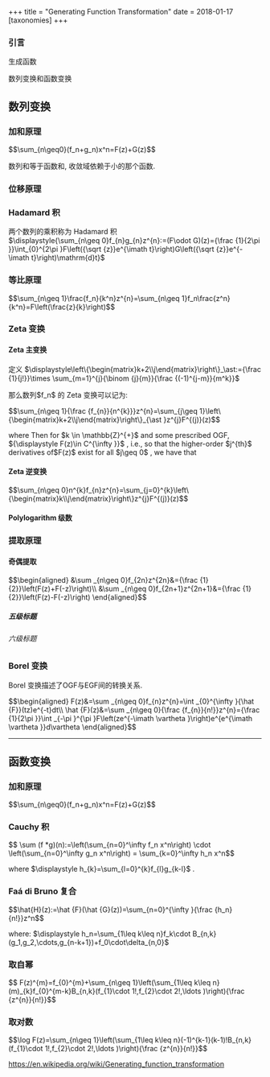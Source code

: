 +++
title = "Generating Function Transformation"
date = 2018-01-17
[taxonomies]
+++

<h3>引言</h3><p>生成函数</p><p>数列变换和函数变换</p>

<!-- more -->

<h2>数列变换</h2><h3>加和原理</h3><p class="math">$$\sum_{n\geq0}(f_n+g_n)x^n=F(z)+G(z)$$</p> <p>数列和等于函数和, 收敛域依赖于小的那个函数.</p><h3>位移原理</h3><h3>Hadamard 积</h3><p>两个数列的乘积称为 Hadamard 积</br><span class="math">$\displaystyle{\sum_{n\geq 0}f_{n}g_{n}z^{n}:=(F\odot G)(z)={\frac {1}{2\pi }}\int_{0}^{2\pi }F\left({\sqrt {z}}e^{\imath t}\right)G\left({\sqrt {z}}e^{-\imath t}\right)\mathrm{d}t}$</span> </p><h3>等比原理</h3><p class="math">$$\sum_{n\geq 1}\frac{f_n}{k^n}z^{n}=\sum_{n\geq 1}f_n\frac{z^n}{k^n}=F\left(\frac{z}{k}\right)$$</p> <h3>Zeta 变换</h3><h4>Zeta 主变换</h4><p>定义 <span class="math">$\displaystyle\left\{\begin{matrix}k+2\\j\end{matrix}\right\}_\ast:={\frac {1}{j!}}\times \sum_{m=1}^{j}{\binom {j}{m}}{\frac {(-1)^{j-m}}{m^k}}$</span> </p><p>那么数列<span class="math">$f_n$</span> 的 Zeta 变换可以记为:</p><p class="math">$$\sum_{n\geq 1}{\frac {f_{n}}{n^{k}}}z^{n}=\sum_{j\geq 1}\left\{\begin{matrix}k+2\\j\end{matrix}\right\}_{\ast }z^{j}F^{(j)}(z)$$</p> <p>where Then for <span class="math">$k \in \mathbb{Z}^{+}$</span>  and some prescribed OGF, <span class="math">${\displaystyle F(z)\in C^{\infty }}$</span> , i.e., so that the higher-order <span class="math">$j^{th}$</span>  derivatives of<span class="math">$F(z)$</span>  exist for all <span class="math">$j\geq 0$</span> , we have that</p><h4>Zeta 逆变换</h4><p class="math">$$\sum_{n\geq 0}n^{k}f_{n}z^{n}=\sum_{j=0}^{k}\left\{\begin{matrix}k\\j\end{matrix}\right\}z^{j}F^{(j)}(z)$$</p> <h4>Polylogarithm 级数</h4><h3>提取原理</h3><h4>奇偶提取</h4><p class="math">$$\begin{aligned}
&\sum _{n\geq 0}f_{2n}z^{2n}&={\frac {1}{2}}\left(F(z)+F(-z)\right)\\
&\sum _{n\geq 0}f_{2n+1}z^{2n+1}&={\frac {1}{2}}\left(F(z)-F(-z)\right)
\end{aligned}$$</p> <h5>五级标题</h5><h6>六级标题</h6><h3>Borel 变换</h3><p>Borel 变换描述了OGF与EGF间的转换关系.</p><p class="math">$$\begin{aligned}
F(z)&=\sum _{n\geq 0}f_{n}z^{n}=\int _{0}^{\infty }{\hat {F}}(tz)e^{-t}dt\\
\hat {F}(z)&=\sum _{n\geq 0}{\frac {f_{n}}{n!}}z^{n}={\frac {1}{2\pi }}\int _{-\pi }^{\pi }F\left(ze^{-\imath \vartheta }\right)e^{e^{\imath \vartheta }}d\vartheta
\end{aligned}$$</p> <hr/><h2>函数变换</h2><h3>加和原理</h3><p class="math">$$\sum_{n\geq0}(f_n+g_n)x^n=F(z)+G(z)$$</p> <h3>Cauchy 积</h3><p class="math">$$ \sum (f *g)(n):=\left(\sum_{n=0}^\infty f_n x^n\right) \cdot \left(\sum_{n=0}^\infty g_n x^n\right) = \sum_{k=0}^\infty h_n x^n$$</p> <p>where <span class="math">$\displaystyle h_{k}=\sum_{l=0}^{k}f_{l}g_{k-l}$</span> .</p><h3>Faá di Bruno 复合</h3><p class="math">$$\hat{H}(z):=\hat {F}(\hat {G}(z))=\sum_{n=0}^{\infty }{\frac {h_n}{n!}}z^n$$</p> <p>where: <span class="math">$\displaystyle h_n=\sum_{1\leq k\leq n}f_k\cdot B_{n,k}(g_1,g_2,\cdots,g_{n-k+1})+f_0\cdot\delta_{n,0}$</span> </p><h3>取自幂</h3><p class="math">$$ F(z)^{m}=f_{0}^{m}+\sum_{n\geq 1}\left(\sum_{1\leq k\leq n}(m)_{k}f_{0}^{m-k}B_{n,k}(f_{1}\cdot 1!,f_{2}\cdot 2!,\ldots )\right){\frac {z^{n}}{n!}}$$</p> <h3>取对数</h3><p class="math">$$\log F(z)=\sum_{n\geq 1}\left(\sum_{1\leq k\leq n}(-1)^{k-1}(k-1)!B_{n,k}(f_{1}\cdot 1!,f_{2}\cdot 2!,\ldots )\right){\frac {z^{n}}{n!}}$$</p> <p><a href="href=\"https://en.wikipedia.org/wiki/Generating_function_transformation\"">https://en.wikipedia.org/wiki/Generating_function_transformation</a></p>
